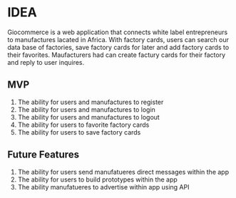 # IDEA

Giocommerce is a web application that connects white label entrepreneurs to manufactures lacated in Africa. With factory cards, users can search our data base of factories, save factory cards for later and add factory cards to their favorites. Maufacturers had can create factury cards for their factory and reply to user inquires.


## MVP
1. The ability for users and manufactures to register
2. The ability for users and manufactures to login
3. The ability for users and manufactures to logout
4. The ability for users to favorite factory cards
5. The ability for users to save factory cards


## Future Features 
1. The ability for users send manufatueres direct messages within the app
2. The ability for users to build prototypes within the app
3. The ability manufatueres to advertise within app using API

